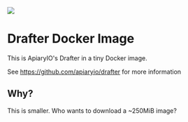 [![](https://badge.imagelayers.io/christianbladescb/drafter:latest.svg)](https://imagelayers.io/?images=christianbladescb/drafter:latest 'Get your own badge on imagelayers.io')

# Drafter Docker Image

This is ApiaryIO's Drafter in a tiny Docker image.

See https://github.com/apiaryio/drafter for more information

## Why?

This is smaller. Who wants to download a ~250MiB image? 
